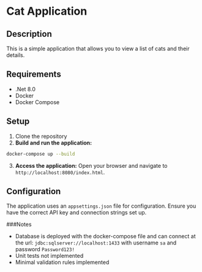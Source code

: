 # Cat Application

## Description
This is a simple application that allows you to view a list of cats and their details.

## Requirements
- .Net 8.0
- Docker
- Docker Compose

## Setup
1. Clone the repository
2. **Build and run the application:**

```sh
docker-compose up --build
```

3. **Access the application:**
   Open your browser and navigate to `http://localhost:8080/index.html`.

## Configuration
The application uses an `appsettings.json` file for configuration. Ensure you have the correct API key and connection strings set up.

###Notes
- Database is deployed with the docker-compose file and can connect at the url: `jdbc:sqlserver://localhost:1433` with username `sa` and password `Password123!`
- Unit tests not implemented
- Minimal validation rules implemented